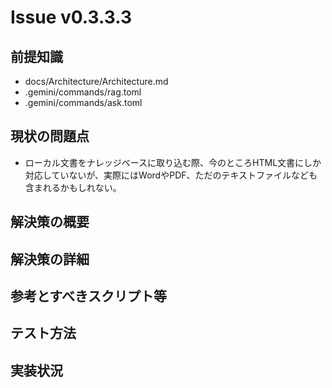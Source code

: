 # Issue v0.3.3.3

## 前提知識
- docs/Architecture/Architecture.md
- .gemini/commands/rag.toml
- .gemini/commands/ask.toml

## 現状の問題点
- ローカル文書をナレッジベースに取り込む際、今のところHTML文書にしか対応していないが、実際にはWordやPDF、ただのテキストファイルなども含まれるかもしれない。

## 解決策の概要


## 解決策の詳細

## 参考とすべきスクリプト等

## テスト方法

## 実装状況